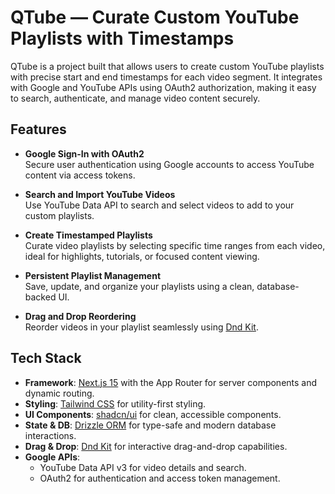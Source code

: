 # QTube — Curate Custom YouTube Playlists with Timestamps

QTube is a project built that allows users to create custom YouTube playlists with precise start and end timestamps for each video segment. It integrates with Google and YouTube APIs using OAuth2 authorization, making it easy to search, authenticate, and manage video content securely.

## Features

- **Google Sign-In with OAuth2**  
  Secure user authentication using Google accounts to access YouTube content via access tokens.

- **Search and Import YouTube Videos**  
  Use YouTube Data API to search and select videos to add to your custom playlists.

- **Create Timestamped Playlists**  
  Curate video playlists by selecting specific time ranges from each video, ideal for highlights, tutorials, or focused content viewing.

- **Persistent Playlist Management**  
  Save, update, and organize your playlists using a clean, database-backed UI.

- **Drag and Drop Reordering**  
  Reorder videos in your playlist seamlessly using [Dnd Kit](https://dndkit.com/).

## Tech Stack

- **Framework**: [Next.js 15](https://nextjs.org/) with the App Router for server components and dynamic routing.
- **Styling**: [Tailwind CSS](https://tailwindcss.com/) for utility-first styling.
- **UI Components**: [shadcn/ui](https://ui.shadcn.dev/) for clean, accessible components.
- **State & DB**: [Drizzle ORM](https://orm.drizzle.team/) for type-safe and modern database interactions.
- **Drag & Drop**: [Dnd Kit](https://dndkit.com/) for interactive drag-and-drop capabilities.
- **Google APIs**:  
  - YouTube Data API v3 for video details and search.  
  - OAuth2 for authentication and access token management.
